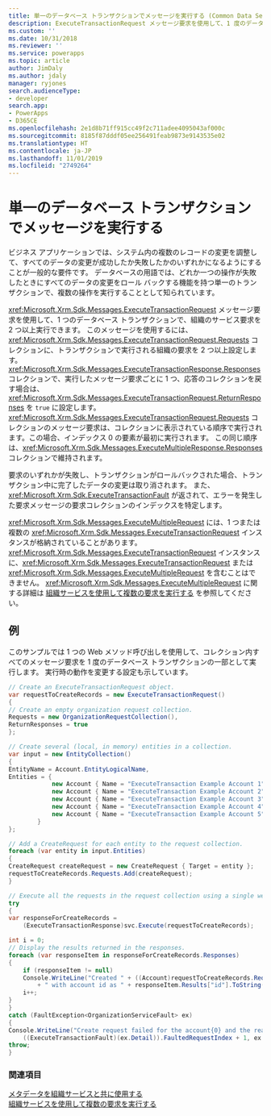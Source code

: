 ```yaml
---
title: 単一のデータベース トランザクションでメッセージを実行する (Common Data Service) | Microsoft Docs
description: ExecuteTransactionRequest メッセージ要求を使用して、1 度のデータベース トランザクションで組織サービスの要求を 2 つ以上実行できます。
ms.custom: ''
ms.date: 10/31/2018
ms.reviewer: ''
ms.service: powerapps
ms.topic: article
author: JimDaly
ms.author: jdaly
manager: ryjones
search.audienceType:
- developer
search.app:
- PowerApps
- D365CE
ms.openlocfilehash: 2e1d8b71ff915cc49f2c711adee4095043af000c
ms.sourcegitcommit: 8185f87dddf05ee256491feab9873e9143535e02
ms.translationtype: HT
ms.contentlocale: ja-JP
ms.lasthandoff: 11/01/2019
ms.locfileid: "2749264"
---
```

# <a name="execute-messages-in-a-single-database-transaction"></a>単一のデータベース トランザクションでメッセージを実行する

 ビジネス アプリケーションでは、システム内の複数のレコードの変更を調整して、すべてのデータの変更が成功したか失敗したかのいずれかになるようにすることが一般的な要件です。 データベースの用語では、どれか一つの操作が失敗したときにすべてのデータの変更をロール バックする機能を持つ単一のトランザクションで、複数の操作を実行することとして知られています。  
  
 <xref:Microsoft.Xrm.Sdk.Messages.ExecuteTransactionRequest> メッセージ要求を使用して、1 つのデータベース トランザクションで、組織のサービス要求を 2 つ以上実行できます。 このメッセージを使用するには、<xref:Microsoft.Xrm.Sdk.Messages.ExecuteTransactionRequest.Requests> コレクションに、トランザクションで実行される組織の要求を 2 つ以上設定します。 <xref:Microsoft.Xrm.Sdk.Messages.ExecuteTransactionResponse.Responses> コレクションで、実行したメッセージ要求ごとに 1 つ、応答のコレクションを戻す場合は、<xref:Microsoft.Xrm.Sdk.Messages.ExecuteTransactionRequest.ReturnResponses> を `true` に設定します。 <xref:Microsoft.Xrm.Sdk.Messages.ExecuteTransactionRequest.Requests> コレクションのメッセージ要求は、コレクションに表示されている順序で実行されます。この場合、インデックス 0 の要素が最初に実行されます。 この同じ順序は、<xref:Microsoft.Xrm.Sdk.Messages.ExecuteMultipleResponse.Responses> コレクションで維持されます。  
  
 要求のいずれかが失敗し、トランザクションがロールバックされた場合、トランザクション中に完了したデータの変更は取り消されます。 また、<xref:Microsoft.Xrm.Sdk.ExecuteTransactionFault> が返されて、エラーを発生した要求メッセージの要求コレクションのインデックスを特定します。  
  
 <xref:Microsoft.Xrm.Sdk.Messages.ExecuteMultipleRequest> には、1 つまたは複数の <xref:Microsoft.Xrm.Sdk.Messages.ExecuteTransactionRequest> インスタンスが格納されていることがあります。  <xref:Microsoft.Xrm.Sdk.Messages.ExecuteTransactionRequest> インスタンスに、<xref:Microsoft.Xrm.Sdk.Messages.ExecuteTransactionRequest> または <xref:Microsoft.Xrm.Sdk.Messages.ExecuteMultipleRequest> を含むことはできません。 <xref:Microsoft.Xrm.Sdk.Messages.ExecuteMultipleRequest> に関する詳細は [組織サービスを使用して複数の要求を実行する](execute-multiple-requests.md) を参照してください。 

## <a name="example"></a>例

このサンプルでは 1 つの Web メソッド呼び出しを使用して、コレクション内すべてのメッセージ要求を 1 度のデータベース トランザクションの一部として実行します。 実行時の動作を変更する設定も示しています。

```csharp
// Create an ExecuteTransactionRequest object.
var requestToCreateRecords = new ExecuteTransactionRequest()
{
// Create an empty organization request collection.
Requests = new OrganizationRequestCollection(),
ReturnResponses = true
};

// Create several (local, in memory) entities in a collection. 
var input = new EntityCollection()
{
EntityName = Account.EntityLogicalName,
Entities = {
            new Account { Name = "ExecuteTransaction Example Account 1" },
            new Account { Name = "ExecuteTransaction Example Account 2" },
            new Account { Name = "ExecuteTransaction Example Account 3" },
            new Account { Name = "ExecuteTransaction Example Account 4" },
            new Account { Name = "ExecuteTransaction Example Account 5" }
        }
};

// Add a CreateRequest for each entity to the request collection.
foreach (var entity in input.Entities)
{
CreateRequest createRequest = new CreateRequest { Target = entity };
requestToCreateRecords.Requests.Add(createRequest);
}

// Execute all the requests in the request collection using a single web method call.
try
{
var responseForCreateRecords =
    (ExecuteTransactionResponse)svc.Execute(requestToCreateRecords);

int i = 0;
// Display the results returned in the responses.
foreach (var responseItem in responseForCreateRecords.Responses)
{
    if (responseItem != null)
    Console.WriteLine("Created " + ((Account)requestToCreateRecords.Requests[i].Parameters["Target"]).Name
        + " with account id as " + responseItem.Results["id"].ToString());
    i++;
}
}
catch (FaultException<OrganizationServiceFault> ex)
{
Console.WriteLine("Create request failed for the account{0} and the reason being: {1}",
    ((ExecuteTransactionFault)(ex.Detail)).FaultedRequestIndex + 1, ex.Detail.Message);
throw;
}
```

### <a name="see-also"></a>関連項目

[メタデータを組織サービスと共に使用する](use-messages.md)<br />
[組織サービスを使用して複数の要求を実行する](execute-multiple-requests.md)